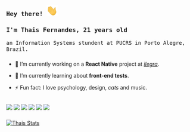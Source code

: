 ### <samp>Hey there! <img src="https://raw.githubusercontent.com/ABSphreak/ABSphreak/master/gifs/Hi.gif" width="30px" /></samp>

### <samp> I'm Thais Fernandes, 21 years old </samp>

<samp>an Information Systems stundent at PUCRS in Porto Alegre, Brazil. </samp>

###


- 🔭 I’m currently working on a **React Native** project at [*ilegra*](https://github.com/ilegra/).

- 🌱 I’m currently learning about **front-end tests**.

- ⚡ Fun fact: I love psychology, design, *cats* and music.

##

<img src="https://img.shields.io/badge/-React%20Native-green" /> 
<img src="https://img.shields.io/badge/-React%20JS-blueviolet" /> 
<img src="https://img.shields.io/badge/-Javascript-ff69b4" /> 
<img src="https://img.shields.io/badge/-CSS-blue" /> 
<img src="https://img.shields.io/badge/-HTML-yellowgreen" /> 
<img src="https://img.shields.io/badge/-Java-grey" /> 

###

[<img src="https://github-readme-stats.vercel.app/api?username=thaisrfernandes&show_icons=true&theme=buefy" alt="Thais Stats" width="400" /> ](https://github.com/thaisrfernandes)


